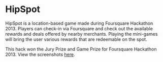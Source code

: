 HipSpot
=======

HipSpot is a location-based game made during Foursquare Hackathon 2013. Players can check-in via Foursquare and check out the available rewards and deals offered by nearby merchants. Playing the mini-games will bring the user various rewards that are redeemable on the spot. 

This hack won the Jury Prize and Game Prize for Foursquare Hackathon 2013. View the screenshots <a href="https://yangshun.github.io/hipspot/web/" target="_blank">here</a>.
